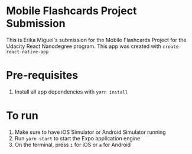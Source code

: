 # Mobile Flashcards Project Submission
This is Erika Miguel's submission for the Mobile Flashcards Project for the Udacity React Nanodegree program. This app was created with `create-react-native-app`

# Pre-requisites
1. Install all app dependencies with `yarn install`

# To run
1. Make sure to have iOS Simulator or Android Simulator running
2. Run `yarn start` to start the Expo application engine
3. On the terminal, press `i` for iOS or `a` for Android